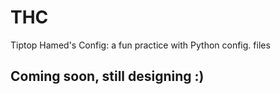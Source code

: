 # THC
Tiptop Hamed's Config:  a fun practice with Python config. files
## Coming soon, still designing :)
